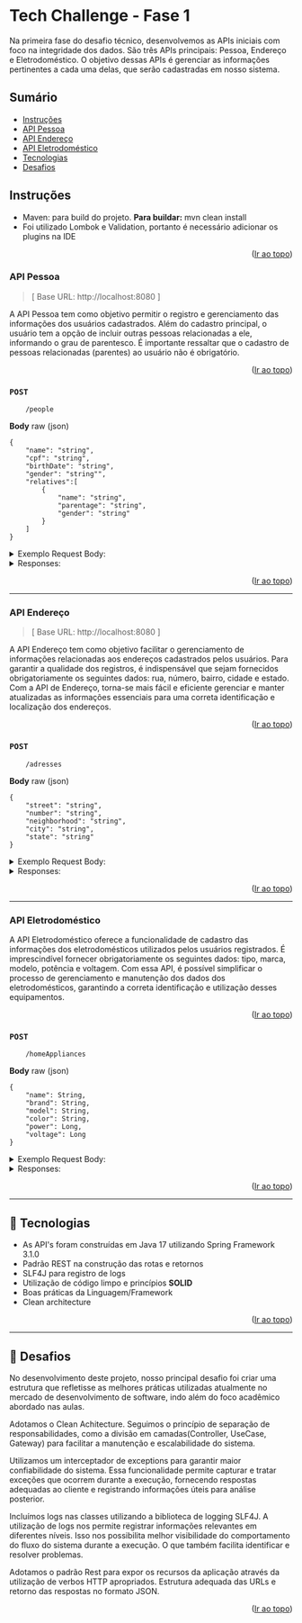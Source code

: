 # Tech Challenge - Fase 1

Na primeira fase do desafio técnico, desenvolvemos as APIs iniciais com foco na integridade dos dados. 
São três APIs principais: Pessoa, Endereço e Eletrodoméstico. O objetivo dessas APIs é gerenciar as informações pertinentes a cada uma delas, que serão cadastradas em nosso sistema.


## Sumário
* [Instruções](#instruções)
* [API Pessoa](#api-pessoa)
* [API Endereço](#api-endereço)
* [API Eletrodoméstico](#api-eletrodoméstico)
* [Tecnologias](#tecnologias)
* [Desafios](#desafios)


## Instruções

- Maven: para build do projeto. **Para buildar:** mvn clean install
- Foi utilizado Lombok e Validation, portanto é necessário adicionar os plugins na IDE

<p align="right">(<a href="#readme-top">Ir ao topo</a>)</p>


### API Pessoa

>[ Base URL: http://localhost:8080 ]


A API Pessoa tem como objetivo permitir o registro e gerenciamento das informações dos usuários cadastrados.
Além do cadastro principal, o usuário tem a opção de incluir outras pessoas relacionadas a ele, informando o grau de parentesco.
É importante ressaltar que o cadastro de pessoas relacionadas (parentes) ao usuário não é obrigatório.

<p align="right">(<a href="#readme-top">Ir ao topo</a>)</p>

### ``POST``

```
	/people
```

**Body** raw (json)

```
{
    "name": "string",
    "cpf": "string",
    "birthDate": "string",
    "gender": "string"",
    "relatives":[
        {
            "name": "string",
            "parentage": "string",
            "gender": "string"
        }
    ]
}
```


<details>
  <summary>Exemplo Request Body:</summary>


```
curl --location 'http://localhost:8080/people' \
--header 'Content-Type: application/json' \
--data '{
    "name": "Pedro Gonçalves Nunes",
    "cpf": "041.276.747-33",
    "birthDate": "1990-10-02",
    "gender": "Masculino",
    "relatives": [
        {
            "name": "Marcos Medeiros Nunes",
            "parentage": "Pai",
            "gender": "Masculino"
        },
        {
            "name": "Fernanda Gonçalves Nunes",
            "parentage": "Mãe",
            "gender": "Feminino"
        }
    ]
}'
```
</details>



<details>
  <summary>Responses:</summary>

201	 _Created_

```
 Será retornado o id do registro criado.
```

500  _Internal Server Error_

```
{
	"code": "tc.person.errorToAccessDatabase",
	"message": "Ocorreu um erro ao acessar o banco de dados."
}
```

422  _Unprocessable_Entity_
``(Caso o CPF já esteja cadastrado)``

```
{
	"code": "tc.person.CpfAlreadyRegistered",
	"message": "CPF já cadastrado."
}
```
</details>

<p align="right">(<a href="#readme-top">Ir ao topo</a>)</p>

---------
### API Endereço

>[ Base URL: http://localhost:8080 ]


A API Endereço tem como objetivo facilitar o gerenciamento de informações relacionadas aos endereços cadastrados pelos usuários. 
Para garantir a qualidade dos registros, é indispensável que sejam fornecidos obrigatoriamente os seguintes dados: rua, número, bairro, cidade e estado. 
Com a API de Endereço, torna-se mais fácil e eficiente gerenciar e manter atualizadas as informações essenciais para uma correta identificação e localização dos endereços.

<p align="right">(<a href="#readme-top">Ir ao topo</a>)</p>


### ``POST``

```
	/adresses
```

**Body** raw (json)

```
{
    "street": "string",
    "number": "string",
    "neighborhood": "string",
    "city": "string",
    "state": "string"
}
```

<details>
  <summary>Exemplo Request Body:</summary>


```
curl --location 'http://localhost:8080/adresses' \
--header 'Content-Type: application/json' \
--data '{
    "street": "Rua Dezoito",
    "number": "5698",
    "neighborhood": "São José",
    "city": "Blumenau",
    "state": "SC"
}
'
```
</details>

<details>
  <summary>Responses:</summary>

201	 _Created_

```
 Será retornado o id do registro criado.
```

500  _Internal Server Error_

```
{
	"code": "tc.address.errorToAccessDatabase",
	"message": "Ocorreu um erro ao acessar o banco de dados."
}
```

400  _Bad Request_

```
{
  "code": "tc.argumentNotValid",
  "message": "state:O estado deve estar no formato 'SP';"
}
```

</details>

<p align="right">(<a href="#readme-top">Ir ao topo</a>)</p>

---------
### API Eletrodoméstico

A API Eletrodoméstico oferece a funcionalidade de cadastro das informações dos eletrodomésticos utilizados pelos usuários registrados. 
É imprescindível fornecer obrigatoriamente os seguintes dados: tipo, marca, modelo, potência e voltagem. 
Com essa API, é possível simplificar o processo de gerenciamento e manutenção dos dados dos eletrodomésticos, garantindo a correta identificação e utilização desses equipamentos. 


<p align="right">(<a href="#readme-top">Ir ao topo</a>)</p>

### ``POST``

```
	/homeAppliances
```

**Body** raw (json)

```
{
    "name": String,
    "brand": String,
    "model": String,
    "color": String,
    "power": Long,
    "voltage": Long
}
```

<details>
  <summary>Exemplo Request Body:</summary>


```
curl --location 'http://localhost:8080/homeAppliances' \
--header 'Content-Type: application/json' \
--data '{
    "name": "Geladeira",
    "brand": "Eletrolux",
    "model": "TF39",
    "color": "Branca",
    "power": 120,
    "voltage": 127
}'
```
</details>

<details>
  <summary>Responses:</summary>

201	 _Created_

```
 Será retornado o id do registro criado.
```

500  _Internal Server Error_

```
{
	"code": "tc.homeAppliance.errorToAccessDatabase",
	"message": "Ocorreu um erro ao acessar o banco de dados."
}
```

400  _Bad Request_

</details>

<p align="right">(<a href="#readme-top">Ir ao topo</a>)</p>

---------

<a name="tecnologias"></a>
## 📍️ Tecnologias

- As API's foram construídas em Java 17 utilizando Spring Framework 3.1.0
- Padrão REST na construção das rotas e retornos
- SLF4J para registro de logs
- Utilização de código limpo e princípios **SOLID**
- Boas práticas da Linguagem/Framework
- Clean architecture

<p align="right">(<a href="#readme-top">Ir ao topo</a>)</p>

---------

<a name="desafios"></a>
## 📍️ Desafios

No desenvolvimento deste projeto, nosso principal desafio foi criar uma estrutura que refletisse as melhores práticas utilizadas atualmente no mercado de desenvolvimento de software, indo além do foco acadêmico abordado nas aulas.

Adotamos o Clean Achitecture. 
Seguimos o princípio de separação de responsabilidades, como a divisão em camadas(Controller, UseCase, Gateway) para facilitar a manutenção e escalabilidade do sistema.

Utilizamos um interceptador de exceptions para garantir maior confiabilidade do sistema. Essa funcionalidade permite capturar e tratar exceções que ocorrem durante a execução, fornecendo respostas adequadas ao cliente e registrando informações úteis para análise posterior.

Incluímos logs nas classes utilizando a biblioteca de logging SLF4J. A utilização de logs nos permite registrar informações relevantes em diferentes níveis. Isso nos possibilita melhor visibilidade do comportamento do fluxo do sistema durante a execução. O que também facilita identificar e resolver problemas.

Adotamos o padrão Rest para expor os recursos da aplicação através da utilização de verbos HTTP apropriados. Estrutura adequada das URLs e retorno das respostas no formato JSON.


<p align="right">(<a href="#readme-top">Ir ao topo</a>)</p>
